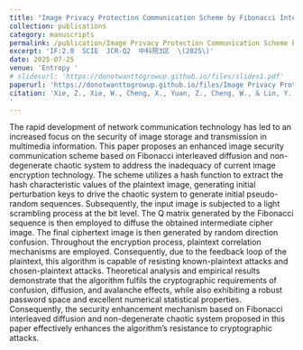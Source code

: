 ```yaml
---
title: "Image Privacy Protection Communication Scheme by Fibonacci Interleaved Diffusion and Non-Degenerate Discrete Chaos"
collection: publications
category: manuscripts
permalink: /publication/Image Privacy Protection Communication Scheme by Fibonacci Interleaved Diffusion and Non-Degenerate Discrete Chaos
excerpt: 'IF:2.0  SCIE  JCR-Q2  中科院3区  \(2025\)'
date: 2025-07-25
venue: 'Entropy '
# slidesurl: 'https://donotwanttogrowup.github.io/files/slides1.pdf'
paperurl: 'https://donotwanttogrowup.github.io/files/Image Privacy Protection Communication Scheme by Fibonacci Interleaved Diffusion and Non-Degenerate Discrete Chaos.pdf'
citation: 'Xie, Z., Xie, W., Cheng, X., Yuan, Z., Cheng, W., & Lin, Y. (2025). Image Privacy Protection Communication Scheme by Fibonacci Interleaved Diffusion and Non-Degenerate Discrete Chaos. Entropy, 27(8), 790. https://doi.org/10.3390/e27080790
'
---
```


The rapid development of network communication technology has led to an increased focus on the security of image storage and transmission in multimedia information. This paper proposes an enhanced image security communication scheme based on Fibonacci interleaved diffusion and non-degenerate chaotic system to address the inadequacy of current image encryption technology. The scheme utilizes a hash function to extract the hash characteristic values of the plaintext image, generating initial perturbation keys to drive the chaotic system to generate initial pseudo-random sequences. Subsequently, the input image is subjected to a light scrambling process at the bit level. The Q matrix generated by the Fibonacci sequence is then employed to diffuse the obtained intermediate cipher image. The final ciphertext image is then generated by random direction confusion. Throughout the encryption process, plaintext correlation mechanisms are employed. Consequently, due to the feedback loop of the plaintext, this algorithm is capable of resisting known-plaintext attacks and chosen-plaintext attacks. Theoretical analysis and empirical results demonstrate that the algorithm fulfils the cryptographic requirements of confusion, diffusion, and avalanche effects, while also exhibiting a robust password space and excellent numerical statistical properties. Consequently, the security enhancement mechanism based on Fibonacci interleaved diffusion and non-degenerate chaotic system proposed in this paper effectively enhances the algorithm’s resistance to cryptographic attacks.
